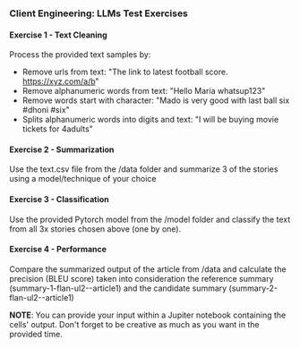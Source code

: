 ### Client Engineering: LLMs Test Exercises

#### Exercise 1 - Text Cleaning

Process the provided text samples by:
- Remove urls from text: "The link to latest football score. https://xyz.com/a/b"
- Remove alphanumeric words from text: "Hello Maria whatsup123"
- Remove words start with character: "Mado is very good with last ball six #dhoni #six"
- Splits alphanumeric words into digits and text: "I will be buying movie tickets for 4adults"

#### Exercise 2 - Summarization 
Use the text.csv file from the /data folder and summarize 3 of the stories using a model/technique of your choice 

#### Exercise 3 - Classification
Use the provided Pytorch model from the /model folder and classify the text from all 3x stories chosen above (one by one).

#### Exercise 4 - Performance
Compare the summarized output of the article from /data and calculate the precision (BLEU score) taken into consideration the reference summary (summary-1-flan-ul2--article1) and the candidate summary (summary-2-flan-ul2--article1)

**NOTE**:
You can provide your input within a Jupiter notebook containing the cells' output. Don't forget to be creative as much as you want in the provided time.
